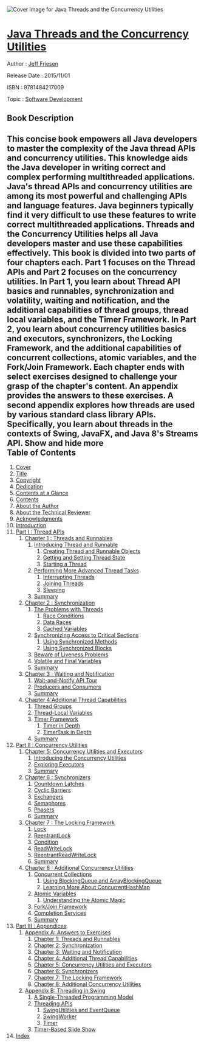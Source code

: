 ![Cover image for Java Threads and the Concurrency Utilities](https://imgdetail.ebookreading.net/cover/cover/software_development/EB9781484217009.jpg)

[Java Threads and the Concurrency Utilities](https://ebookreading.net/view/book/Java+Threads+and+the+Concurrency+Utilities-EB9781484217009_1.html "Java Threads and the Concurrency Utilities")
====================================================================================================================

Author : [Jeff Friesen](https://ebookreading.net/search/author/Jeff+Friesen)

Release Date : 2015/11/01

ISBN : 9781484217009

Topic : [Software Development](https://ebookreading.net/search/category/software-development)

Book Description
-----------------

 This concise book empowers all Java developers to master the complexity of the Java thread APIs and concurrency utilities. This knowledge aids the Java developer in writing correct and complex performing multithreaded applications.
Java's thread APIs and concurrency utilities are among its most powerful and challenging APIs and language features. Java beginners typically find it very difficult to use these features to write correct multithreaded applications. Threads and the Concurrency Utilities helps all Java developers master and use these capabilities effectively.
This book is divided into two parts of four chapters each. Part 1 focuses on the Thread APIs and Part 2 focuses on the concurrency utilities. In Part 1, you learn about Thread API basics and runnables, synchronization and volatility, waiting and notification, and the additional capabilities of thread groups, thread local variables, and the Timer Framework. In Part 2, you learn about concurrency utilities basics and executors, synchronizers, the Locking Framework, and the additional capabilities of concurrent collections, atomic variables, and the Fork/Join Framework.
Each chapter ends with select exercises designed to challenge your grasp of the chapter's content. An appendix provides the answers to these exercises. A second appendix explores how threads are used by various standard class library APIs. Specifically, you learn about threads in the contexts of Swing, JavaFX, and Java 8's Streams API.
        Show and hide more                
Table of Contents
-----------------

1. [Cover](https://ebookreading.net/view/book/Java+Threads+and+the+Concurrency+Utilities-EB9781484217009_1.html)
1. [Title](https://ebookreading.net/view/book/Java+Threads+and+the+Concurrency+Utilities-EB9781484217009_2.html)
1. [Copyright](https://ebookreading.net/view/book/Java+Threads+and+the+Concurrency+Utilities-EB9781484217009_3.html)
1. [Dedication](https://ebookreading.net/view/book/Java+Threads+and+the+Concurrency+Utilities-EB9781484217009_4.html)
1. [Contents at a Glance](https://ebookreading.net/view/book/Java+Threads+and+the+Concurrency+Utilities-EB9781484217009_5.html)
1. [Contents](https://ebookreading.net/view/book/Java+Threads+and+the+Concurrency+Utilities-EB9781484217009_6.html)
1. [About the Author](https://ebookreading.net/view/book/Java+Threads+and+the+Concurrency+Utilities-EB9781484217009_7.html)
1. [About the Technical Reviewer](https://ebookreading.net/view/book/Java+Threads+and+the+Concurrency+Utilities-EB9781484217009_8.html)
1. [Acknowledgments](https://ebookreading.net/view/book/Java+Threads+and+the+Concurrency+Utilities-EB9781484217009_9.html)
1. [Introduction](https://ebookreading.net/view/book/Java+Threads+and+the+Concurrency+Utilities-EB9781484217009_10.html)
1. [Part I : Thread APIs](https://ebookreading.net/view/book/Java+Threads+and+the+Concurrency+Utilities-EB9781484217009_11.html)
    1. [Chapter 1 : Threads and Runnables](https://ebookreading.net/view/book/Java+Threads+and+the+Concurrency+Utilities-EB9781484217009_12.html)
        1. [Introducing Thread and Runnable](https://ebookreading.net/view/book/Java+Threads+and+the+Concurrency+Utilities-EB9781484217009_12.html#Sec1)
            1. [Creating Thread and Runnable Objects](https://ebookreading.net/view/book/Java+Threads+and+the+Concurrency+Utilities-EB9781484217009_12.html#Sec2)
            1. [Getting and Setting Thread State](https://ebookreading.net/view/book/Java+Threads+and+the+Concurrency+Utilities-EB9781484217009_12.html#Sec3)
            1. [Starting a Thread](https://ebookreading.net/view/book/Java+Threads+and+the+Concurrency+Utilities-EB9781484217009_12.html#Sec9)
        1. [Performing More Advanced Thread Tasks](https://ebookreading.net/view/book/Java+Threads+and+the+Concurrency+Utilities-EB9781484217009_12.html#Sec10)
            1. [Interrupting Threads](https://ebookreading.net/view/book/Java+Threads+and+the+Concurrency+Utilities-EB9781484217009_12.html#Sec11)
            1. [Joining Threads](https://ebookreading.net/view/book/Java+Threads+and+the+Concurrency+Utilities-EB9781484217009_12.html#Sec12)
            1. [Sleeping](https://ebookreading.net/view/book/Java+Threads+and+the+Concurrency+Utilities-EB9781484217009_12.html#Sec13)
        1. [Summary](https://ebookreading.net/view/book/Java+Threads+and+the+Concurrency+Utilities-EB9781484217009_12.html#Sec14)
    1. [Chapter 2 : Synchronization](https://ebookreading.net/view/book/Java+Threads+and+the+Concurrency+Utilities-EB9781484217009_13.html)
        1. [The Problems with Threads](https://ebookreading.net/view/book/Java+Threads+and+the+Concurrency+Utilities-EB9781484217009_13.html#Sec1)
            1. [Race Conditions](https://ebookreading.net/view/book/Java+Threads+and+the+Concurrency+Utilities-EB9781484217009_13.html#Sec2)
            1. [Data Races](https://ebookreading.net/view/book/Java+Threads+and+the+Concurrency+Utilities-EB9781484217009_13.html#Sec3)
            1. [Cached Variables](https://ebookreading.net/view/book/Java+Threads+and+the+Concurrency+Utilities-EB9781484217009_13.html#Sec4)
        1. [Synchronizing Access to Critical Sections](https://ebookreading.net/view/book/Java+Threads+and+the+Concurrency+Utilities-EB9781484217009_13.html#Sec5)
            1. [Using Synchronized Methods](https://ebookreading.net/view/book/Java+Threads+and+the+Concurrency+Utilities-EB9781484217009_13.html#Sec6)
            1. [Using Synchronized Blocks](https://ebookreading.net/view/book/Java+Threads+and+the+Concurrency+Utilities-EB9781484217009_13.html#Sec7)
        1. [Beware of Liveness Problems](https://ebookreading.net/view/book/Java+Threads+and+the+Concurrency+Utilities-EB9781484217009_13.html#Sec8)
        1. [Volatile and Final Variables](https://ebookreading.net/view/book/Java+Threads+and+the+Concurrency+Utilities-EB9781484217009_13.html#Sec9)
        1. [Summary](https://ebookreading.net/view/book/Java+Threads+and+the+Concurrency+Utilities-EB9781484217009_13.html#Sec10)
    1. [Chapter 3 : Waiting and Notification](https://ebookreading.net/view/book/Java+Threads+and+the+Concurrency+Utilities-EB9781484217009_14.html)
        1. [Wait-and-Notify API Tour](https://ebookreading.net/view/book/Java+Threads+and+the+Concurrency+Utilities-EB9781484217009_14.html#Sec1)
        1. [Producers and Consumers](https://ebookreading.net/view/book/Java+Threads+and+the+Concurrency+Utilities-EB9781484217009_14.html#Sec2)
        1. [Summary](https://ebookreading.net/view/book/Java+Threads+and+the+Concurrency+Utilities-EB9781484217009_14.html#Sec3)
    1. [Chapter 4:Additional Thread Capabilities](https://ebookreading.net/view/book/Java+Threads+and+the+Concurrency+Utilities-EB9781484217009_15.html)
        1. [Thread Groups](https://ebookreading.net/view/book/Java+Threads+and+the+Concurrency+Utilities-EB9781484217009_15.html#Sec1)
        1. [Thread-Local Variables](https://ebookreading.net/view/book/Java+Threads+and+the+Concurrency+Utilities-EB9781484217009_15.html#Sec2)
        1. [Timer Framework](https://ebookreading.net/view/book/Java+Threads+and+the+Concurrency+Utilities-EB9781484217009_15.html#Sec3)
            1. [Timer in Depth](https://ebookreading.net/view/book/Java+Threads+and+the+Concurrency+Utilities-EB9781484217009_15.html#Sec4)
            1. [TimerTask in Depth](https://ebookreading.net/view/book/Java+Threads+and+the+Concurrency+Utilities-EB9781484217009_15.html#Sec5)
        1. [Summary](https://ebookreading.net/view/book/Java+Threads+and+the+Concurrency+Utilities-EB9781484217009_15.html#Sec6)
1. [Part II : Concurrency Utilities](https://ebookreading.net/view/book/Java+Threads+and+the+Concurrency+Utilities-EB9781484217009_16.html)
    1. [Chapter 5: Concurrency Utilities and Executors](https://ebookreading.net/view/book/Java+Threads+and+the+Concurrency+Utilities-EB9781484217009_17.html)
        1. [Introducing the Concurrency Utilities](https://ebookreading.net/view/book/Java+Threads+and+the+Concurrency+Utilities-EB9781484217009_17.html#Sec1)
        1. [Exploring Executors](https://ebookreading.net/view/book/Java+Threads+and+the+Concurrency+Utilities-EB9781484217009_17.html#Sec2)
        1. [Summary](https://ebookreading.net/view/book/Java+Threads+and+the+Concurrency+Utilities-EB9781484217009_17.html#Sec3)
    1. [Chapter 6 : Synchronizers](https://ebookreading.net/view/book/Java+Threads+and+the+Concurrency+Utilities-EB9781484217009_18.html)
        1. [Countdown Latches](https://ebookreading.net/view/book/Java+Threads+and+the+Concurrency+Utilities-EB9781484217009_18.html#Sec1)
        1. [Cyclic Barriers](https://ebookreading.net/view/book/Java+Threads+and+the+Concurrency+Utilities-EB9781484217009_18.html#Sec2)
        1. [Exchangers](https://ebookreading.net/view/book/Java+Threads+and+the+Concurrency+Utilities-EB9781484217009_18.html#Sec3)
        1. [Semaphores](https://ebookreading.net/view/book/Java+Threads+and+the+Concurrency+Utilities-EB9781484217009_18.html#Sec4)
        1. [Phasers](https://ebookreading.net/view/book/Java+Threads+and+the+Concurrency+Utilities-EB9781484217009_18.html#Sec5)
        1. [Summary](https://ebookreading.net/view/book/Java+Threads+and+the+Concurrency+Utilities-EB9781484217009_18.html#Sec6)
    1. [Chapter 7 : The Locking Framework](https://ebookreading.net/view/book/Java+Threads+and+the+Concurrency+Utilities-EB9781484217009_19.html)
        1. [Lock](https://ebookreading.net/view/book/Java+Threads+and+the+Concurrency+Utilities-EB9781484217009_19.html#Sec1)
        1. [ReentrantLock](https://ebookreading.net/view/book/Java+Threads+and+the+Concurrency+Utilities-EB9781484217009_19.html#Sec2)
        1. [Condition](https://ebookreading.net/view/book/Java+Threads+and+the+Concurrency+Utilities-EB9781484217009_19.html#Sec3)
        1. [ReadWriteLock](https://ebookreading.net/view/book/Java+Threads+and+the+Concurrency+Utilities-EB9781484217009_19.html#Sec4)
        1. [ReentrantReadWriteLock](https://ebookreading.net/view/book/Java+Threads+and+the+Concurrency+Utilities-EB9781484217009_19.html#Sec5)
        1. [Summary](https://ebookreading.net/view/book/Java+Threads+and+the+Concurrency+Utilities-EB9781484217009_19.html#Sec6)
    1. [Chapter 8 : Additional Concurrency Utilities](https://ebookreading.net/view/book/Java+Threads+and+the+Concurrency+Utilities-EB9781484217009_20.html)
        1. [Concurrent Collections](https://ebookreading.net/view/book/Java+Threads+and+the+Concurrency+Utilities-EB9781484217009_20.html#Sec1)
            1. [Using BlockingQueue and ArrayBlockingQueue](https://ebookreading.net/view/book/Java+Threads+and+the+Concurrency+Utilities-EB9781484217009_20.html#Sec2)
            1. [Learning More About ConcurrentHashMap](https://ebookreading.net/view/book/Java+Threads+and+the+Concurrency+Utilities-EB9781484217009_20.html#Sec3)
        1. [Atomic Variables](https://ebookreading.net/view/book/Java+Threads+and+the+Concurrency+Utilities-EB9781484217009_20.html#Sec4)
            1. [Understanding the Atomic Magic](https://ebookreading.net/view/book/Java+Threads+and+the+Concurrency+Utilities-EB9781484217009_20.html#Sec5)
        1. [Fork/Join Framework](https://ebookreading.net/view/book/Java+Threads+and+the+Concurrency+Utilities-EB9781484217009_20.html#Sec6)
        1. [Completion Services](https://ebookreading.net/view/book/Java+Threads+and+the+Concurrency+Utilities-EB9781484217009_20.html#Sec7)
        1. [Summary](https://ebookreading.net/view/book/Java+Threads+and+the+Concurrency+Utilities-EB9781484217009_20.html#Sec8)
1. [Part III : Appendices](https://ebookreading.net/view/book/Java+Threads+and+the+Concurrency+Utilities-EB9781484217009_21.html)
    1. [Appendix A: Answers to Exercises](https://ebookreading.net/view/book/Java+Threads+and+the+Concurrency+Utilities-EB9781484217009_22.html)
        1. [Chapter 1: Threads and Runnables](https://ebookreading.net/view/book/Java+Threads+and+the+Concurrency+Utilities-EB9781484217009_22.html#Sec1)
        1. [Chapter 2: Synchronization](https://ebookreading.net/view/book/Java+Threads+and+the+Concurrency+Utilities-EB9781484217009_22.html#Sec2)
        1. [Chapter 3: Waiting and Notification](https://ebookreading.net/view/book/Java+Threads+and+the+Concurrency+Utilities-EB9781484217009_22.html#Sec3)
        1. [Chapter 4: Additional Thread Capabilities](https://ebookreading.net/view/book/Java+Threads+and+the+Concurrency+Utilities-EB9781484217009_22.html#Sec4)
        1. [Chapter 5: Concurrency Utilities and Executors](https://ebookreading.net/view/book/Java+Threads+and+the+Concurrency+Utilities-EB9781484217009_22.html#Sec5)
        1. [Chapter 6: Synchronizers](https://ebookreading.net/view/book/Java+Threads+and+the+Concurrency+Utilities-EB9781484217009_22.html#Sec6)
        1. [Chapter 7: The Locking Framework](https://ebookreading.net/view/book/Java+Threads+and+the+Concurrency+Utilities-EB9781484217009_22.html#Sec7)
        1. [Chapter 8: Additional Concurrency Utilities](https://ebookreading.net/view/book/Java+Threads+and+the+Concurrency+Utilities-EB9781484217009_22.html#Sec8)
    1. [Appendix B: Threading in Swing](https://ebookreading.net/view/book/Java+Threads+and+the+Concurrency+Utilities-EB9781484217009_23.html)
        1. [A Single-Threaded Programming Model](https://ebookreading.net/view/book/Java+Threads+and+the+Concurrency+Utilities-EB9781484217009_23.html#Sec1)
        1. [Threading APIs](https://ebookreading.net/view/book/Java+Threads+and+the+Concurrency+Utilities-EB9781484217009_23.html#Sec2)
            1. [SwingUtilities and EventQueue](https://ebookreading.net/view/book/Java+Threads+and+the+Concurrency+Utilities-EB9781484217009_23.html#Sec3)
            1. [SwingWorker](https://ebookreading.net/view/book/Java+Threads+and+the+Concurrency+Utilities-EB9781484217009_23.html#Sec4)
            1. [Timer](https://ebookreading.net/view/book/Java+Threads+and+the+Concurrency+Utilities-EB9781484217009_23.html#Sec5)
        1. [Timer-Based Slide Show](https://ebookreading.net/view/book/Java+Threads+and+the+Concurrency+Utilities-EB9781484217009_23.html#Sec6)
1. [Index](https://ebookreading.net/view/book/Java+Threads+and+the+Concurrency+Utilities-EB9781484217009_24.html)

